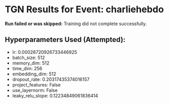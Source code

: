 # TGN Results for Event: charliehebdo

**Run failed or was skipped:** Training did not complete successfully.

## Hyperparameters Used (Attempted):
- lr: 0.00028720926733446925
- batch_size: 512
- memory_dim: 512
- time_dim: 256
- embedding_dim: 512
- dropout_rate: 0.20317435374016157
- project_features: False
- use_layernorm: False
- leaky_relu_slope: 0.12234849061836414
